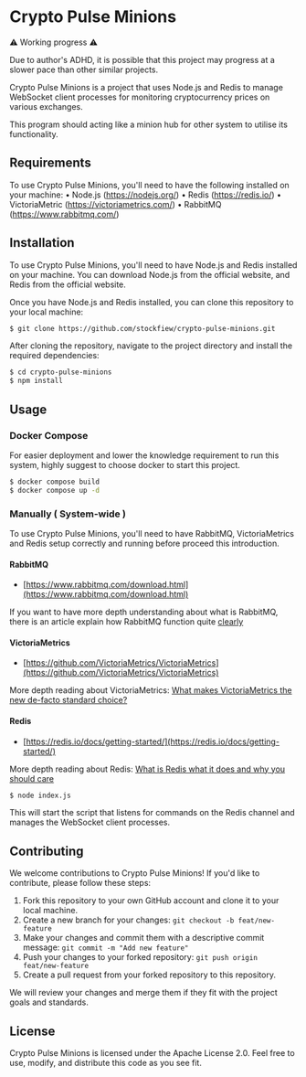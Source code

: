 # Crypto Pulse Minions

⚠️ Working progress ⚠️ 

Due to author's ADHD, it is possible that this project may progress at a slower pace than other similar projects. 

Crypto Pulse Minions is a project that uses Node.js and Redis to manage WebSocket client processes for monitoring cryptocurrency prices on various exchanges.

This program should acting like a minion hub for other system to utilise its functionality.

## Requirements
To use Crypto Pulse Minions, you'll need to have the following installed on your machine:
•	Node.js (https://nodejs.org/)
•	Redis (https://redis.io/)
•   VictoriaMetric (https://victoriametrics.com/)
•   RabbitMQ (https://www.rabbitmq.com/)

## Installation

To use Crypto Pulse Minions, you'll need to have Node.js and Redis installed on your machine. You can download Node.js from the official website, and Redis from the official website.

Once you have Node.js and Redis installed, you can clone this repository to your local machine:

```bash
$ git clone https://github.com/stockfiew/crypto-pulse-minions.git
```
After cloning the repository, navigate to the project directory and install the required dependencies:

```bash
$ cd crypto-pulse-minions
$ npm install
```

## Usage

### Docker Compose
For easier deployment and lower the knowledge requirement to run this system, highly suggest to choose docker to start this project.

```bash
$ docker compose build
$ docker compose up -d
```

### Manually ( System-wide )

To use Crypto Pulse Minions, you'll need to have RabbitMQ, VictoriaMetrics and Redis setup correctly and running before proceed this introduction.

#### RabbitMQ

- [https://www.rabbitmq.com/download.html](https://www.rabbitmq.com/download.html)

If you want to have more depth understanding about what is RabbitMQ, there is an article explain how RabbitMQ function quite [clearly](https://www.cloudamqp.com/blog/part1-rabbitmq-for-beginners-what-is-rabbitmq.html)

#### VictoriaMetrics
- [https://github.com/VictoriaMetrics/VictoriaMetrics](https://github.com/VictoriaMetrics/VictoriaMetrics)

More depth reading about VictoriaMetrics: [What makes VictoriaMetrics the new de-facto standard choice?](https://medium.com/everything-full-stack/what-makes-victoriametrics-the-new-de-facto-standard-choice-for-open-source-monitoring-5d2b66b6e292)

#### Redis

- [https://redis.io/docs/getting-started/](https://redis.io/docs/getting-started/)

More depth reading about Redis: [What is Redis what it does and why you should care](https://backendless.com/redis-what-it-is-what-it-does-and-why-you-should-care/)

```bash
$ node index.js
```

This will start the script that listens for commands on the Redis channel and manages the WebSocket client processes.

## Contributing

We welcome contributions to Crypto Pulse Minions! If you'd like to contribute, please follow these steps:

1. Fork this repository to your own GitHub account and clone it to your local machine.
2. Create a new branch for your changes: `git checkout -b feat/new-feature`
3. Make your changes and commit them with a descriptive commit message: `git commit -m "Add new feature"`
4. Push your changes to your forked repository: `git push origin feat/new-feature`
5. Create a pull request from your forked repository to this repository.

We will review your changes and merge them if they fit with the project goals and standards.

## License

Crypto Pulse Minions is licensed under the Apache License 2.0. Feel free to use, modify, and distribute this code as you see fit.


